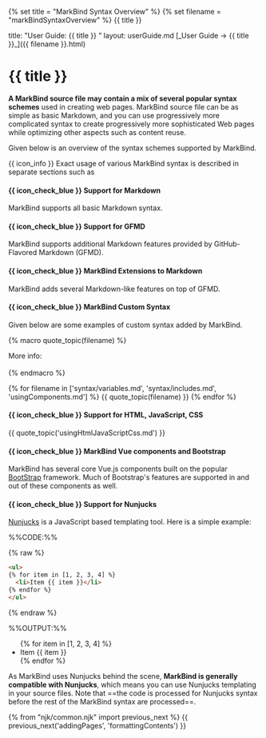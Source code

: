 {% set title = "MarkBind Syntax Overview" %}
{% set filename = "markBindSyntaxOverview" %}
<span id="title" class="d-none">{{ title }}</span>

<frontmatter>
  title: "User Guide: {{ title }} "
  layout: userGuide.md
</frontmatter>

<span id="link" class="d-none">
[_User Guide → {{ title }}_]({{ filename }}.html)
</span>

# {{ title }}


<div class="lead" id="overview">

**A MarkBind source file may contain a mix of several popular syntax schemes** used in creating web pages. MarkBind source file can be as simple as basic Markdown, and you can use progressively more complicated syntax to create progressively more sophisticated Web pages while optimizing other aspects such as content reuse.
</div>

Given below is an overview of the syntax schemes supported by MarkBind.

<box>

{{ icon_info }} Exact usage of various MarkBind syntax is described in separate sections such as <include src="formattingContents.md#link" inline trim />
</box>

#### {{ icon_check_blue }} Support for Markdown

MarkBind supports all basic Markdown syntax.

<panel type="seamless" header="Some examples ...">
<include src="syntax/headings.md#main-example" />
<include src="syntax/textStyles.md#main-example-markdown" />
<include src="syntax/links.md#main-example" />
</panel>

<!-- ======================================================================================================= -->

#### {{ icon_check_blue }} Support for GFMD

MarkBind supports additional Markdown features provided by GitHub-Flavored Markdown (GFMD).

<panel type="seamless" header="Some examples ...">
<include src="syntax/code.md#main-example" />
<include src="syntax/lists.md#main-example-gfmd" />
<include src="syntax/emoji.md#main-example" />
</panel>


<!-- ======================================================================================================= -->

#### {{ icon_check_blue }} MarkBind Extensions to Markdown

MarkBind adds several Markdown-like features on top of GFMD.

<panel type="seamless" header="Some examples ...">
<include src="syntax/textStyles.md#main-example-markbind" />
<include src="syntax/lists.md#main-example-markbind" />
<include src="syntax/footnotes.md#main-example-markbind" />
</panel>

<!-- ======================================================================================================= -->

#### {{ icon_check_blue }} MarkBind Custom Syntax

Given below are some examples of custom syntax added by MarkBind.

{% macro quote_topic(filename) %}
<blockquote>
<include src="{{ filename }}#overview" inline />
</blockquote>

<div class="indented">
More info: <include src="{{ filename }}#link" inline trim/>
</div>
<br>
{% endmacro %}

{% for filename in ['syntax/variables.md', 'syntax/includes.md', 'usingComponents.md'] %}
{{ quote_topic(filename) }}
{% endfor %}

<!-- ======================================================================================================= -->

#### {{ icon_check_blue }} Support for HTML, JavaScript, CSS

{{ quote_topic('usingHtmlJavaScriptCss.md') }}

<!-- ======================================================================================================= -->

#### {{ icon_check_blue }} MarkBind Vue components and Bootstrap

MarkBind has several core Vue.js components built on the popular [BootStrap](https://getbootstrap.com/docs/5.1/getting-started/introduction/) framework. Much of Bootstrap's features are supported in and out of these components as well.

<!-- ======================================================================================================= -->

#### {{ icon_check_blue }} Support for Nunjucks

[Nunjucks](https://mozilla.github.io/nunjucks/) is a JavaScript based templating tool. Here is a simple example:

%%CODE:%%
<div class="indented">

{% raw %}
```html
<ul>
{% for item in [1, 2, 3, 4] %}
  <li>Item {{ item }}</li>
{% endfor %}
</ul>
```
{% endraw %}

</div>

%%OUTPUT:%%
<div class="indented">

<box border-left-color="grey" background-color="white">

<ul>
{% for item in [1, 2, 3, 4] %}
  <li>Item {{ item }}</li>
{% endfor %}
</ul>

</box>
</div>

As MarkBind uses Nunjucks behind the scene, **MarkBind is generally compatible with Nunjucks**, which means you can use Nunjucks templating in your source files. Note that ==the code is processed for Nunjucks syntax before the rest of the MarkBind syntax are processed==.

{% from "njk/common.njk" import previous_next %}
{{ previous_next('addingPages', 'formattingContents') }}
